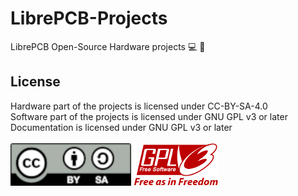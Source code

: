 # LibrePCB-Projects
LibrePCB Open-Source Hardware projects
💻 🚀 
## License
Hardware part of the projects is licensed under CC-BY-SA-4.0  
Software part of the projects is licensed under GNU GPL v3 or later  
Documentation is licensed under GNU GPL v3 or later <br/>        		
![by-sa ](by-sa.png "by-sa") ![gplv3 ](gplv3.png "gplv3") 
